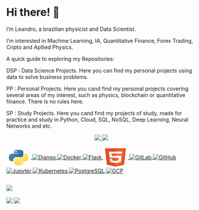# Hi there! 👋 

I’m Leandro, a brazilian physicist and Data Scientist. 

I’m interested in Machine Learning, IA, Quantitative Finance, Forex Trading, Cripto and Apllied Physics.

A quick guide to exploring my Repositories:

DSP : Data Science Projects. Here you can find my personal projects using data to solve business problems.

PP : Personal Projects. Here you cand find my personal projects covering several areas of my interest, such as physics, blockchain or quantitative finance. There is no rules here.

SP : Study Projects. Here you cand find my projects of study, made for practice and study in Python, Cloud, SQL, NoSQL, Deep Learning, Neural Networks and etc.
<div align="center">
  
  <a href="https://github.com/lelosb">
  <img height="180em" src="https://github-readme-stats.vercel.app/api?username=lelosb&show_icons=true&theme=dracula&include_all_commits=true&count_private=true"/>
  <img height="180em" src="https://github-readme-stats.vercel.app/api/top-langs/?username=lelosb&layout=compact&langs_count=7&theme=dracula"/>
</div>
<div style="display: inline_block"><br>
  <img align="center" alt="Python" height="50" width="65" src="https://raw.githubusercontent.com/devicons/devicon/master/icons/python/python-original.svg">
  <img align="center" alt="Django" height="50" width="65" src="https://cdn.jsdelivr.net/gh/devicons/devicon/icons/django/django-plain-wordmark.svg">
  <img align="center" alt="Docker" height="50" width="65" src="https://cdn.jsdelivr.net/gh/devicons/devicon/icons/docker/docker-original-wordmark.svg">
  <img align="center" alt="Flask" height="50" width="65" src="https://cdn.jsdelivr.net/gh/devicons/devicon/icons/flask/flask-original-wordmark.svg">
  <img align="center" alt="HTML" height="50" width="65" src="https://raw.githubusercontent.com/devicons/devicon/master/icons/html5/html5-original.svg">
  <img align="center" alt="GitLab" height="50" width="65" src="https://cdn.jsdelivr.net/gh/devicons/devicon/icons/gitlab/gitlab-original-wordmark.svg">
  <img align="center" alt="GitHub" height="50" width="65" src="https://cdn.jsdelivr.net/gh/devicons/devicon/icons/github/github-original-wordmark.svg">
  <img align="center" alt="Jupyter" height="50" width="65" src="https://cdn.jsdelivr.net/gh/devicons/devicon/icons/jupyter/jupyter-original-wordmark.svg">
  <img align="center" alt="Kubernetes" height="50" width="65" src="https://cdn.jsdelivr.net/gh/devicons/devicon/icons/kubernetes/kubernetes-plain-wordmark.svg">
  <img align="center" alt="PostgreSQL" height="50" width="65" src="https://cdn.jsdelivr.net/gh/devicons/devicon/icons/postgresql/postgresql-original-wordmark.svg">
  <img align="center" alt="GCP" height="50" width="65" src="https://cdn.jsdelivr.net/gh/devicons/devicon/icons/googlecloud/googlecloud-original-wordmark.svg">
            
  
</div>
  
  ##
 
<div> 
  <a href="https://instagram.com/lost_lelo" target="_blank"><img src="https://img.shields.io/badge/-Instagram-%23E4405F?style=for-the-badge&logo=instagram&logoColor=white" target="_blank"></a>
 	
 <a href = "mailto:lelosb@hotmail.com"><img src="https://img.shields.io/badge/Microsoft_Outlook-0078D4?style=for-the-badge&logo=microsoft-outlook&logoColor=white" target="_blank"></a>
  <a href="https://www.linkedin.com/in/lelosb" target="_blank"><img src="https://img.shields.io/badge/-LinkedIn-%230077B5?style=for-the-badge&logo=linkedin&logoColor=white" target="_blank"></a> 

</div>

<!---
lelosb/lelosb is a ✨ special ✨ repository because its `README.md` (this file) appears on your GitHub profile.
You can click the Preview link to take a look at your changes.
--->
